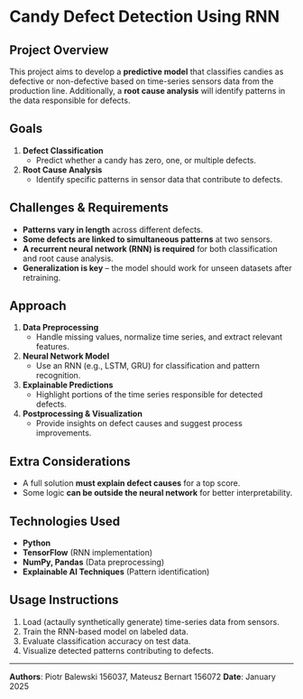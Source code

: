 # Candy Defect Detection Using RNN

## Project Overview
This project aims to develop a **predictive model** that classifies candies as defective or non-defective based on time-series sensors data from the production line. Additionally, a **root cause analysis** will identify patterns in the data responsible for defects.

## Goals
1. **Defect Classification**  
   - Predict whether a candy has zero, one, or multiple defects.
2. **Root Cause Analysis**  
   - Identify specific patterns in sensor data that contribute to defects.

## Challenges & Requirements
- **Patterns vary in length** across different defects.
- **Some defects are linked to simultaneous patterns** at two sensors.
- **A recurrent neural network (RNN) is required** for both classification and root cause analysis.
- **Generalization is key** – the model should work for unseen datasets after retraining.

## Approach
1. **Data Preprocessing**  
   - Handle missing values, normalize time series, and extract relevant features.
2. **Neural Network Model**  
   - Use an RNN (e.g., LSTM, GRU) for classification and pattern recognition.
3. **Explainable Predictions**  
   - Highlight portions of the time series responsible for detected defects.
4. **Postprocessing & Visualization**  
   - Provide insights on defect causes and suggest process improvements.

## Extra Considerations
- A full solution **must explain defect causes** for a top score.
- Some logic **can be outside the neural network** for better interpretability.

## Technologies Used
- **Python**
- **TensorFlow** (RNN implementation)
- **NumPy, Pandas** (Data preprocessing)
- **Explainable AI Techniques** (Pattern identification)

## Usage Instructions
1. Load (actaully synthetically generate) time-series data from sensors.
2. Train the RNN-based model on labeled data.
3. Evaluate classification accuracy on test data.
4. Visualize detected patterns contributing to defects.

---
**Authors**: Piotr Balewski 156037, Mateusz Bernart 156072 
**Date**: January 2025

